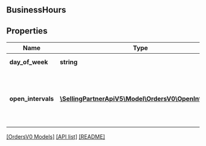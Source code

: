 ## BusinessHours

## Properties

Name | Type | Description | Notes
------------ | ------------- | ------------- | -------------
**day_of_week** | **string** | Day of the week. | [optional]
**open_intervals** | [**\SellingPartnerApiV5\Model\OrdersV0\OpenInterval[]**](OpenInterval.md) | Time window during the day when the business is open. | [optional]

[[OrdersV0 Models]](../) [[API list]](../../Api) [[README]](../../../README.md)
